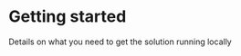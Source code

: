 # Getting started

Details on what you need to get the solution running locally

<!--@include: ../../README.md{58,74}-->

